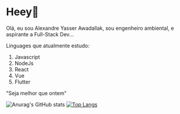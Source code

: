 # Heey👋
Olá, eu sou  Alexandre Yasser Awadallak, sou engenheiro ambiental, e aspirante a Full-Stack Dev... 

Linguages que atualmente estudo: 

 1. Javascript
 2. NodeJs
 3. React
 4. Vue
 5. Flutter

"Seja melhor que ontem"

![Anurag's GitHub stats](https://github-readme-stats.vercel.app/api?username=aawadallak&count_private=true&theme=radical)
[![Top Langs](https://github-readme-stats.vercel.app/api/top-langs/?username=aawadallak&layout=compact)](https://github.com/anuraghazra/github-readme-stats)

